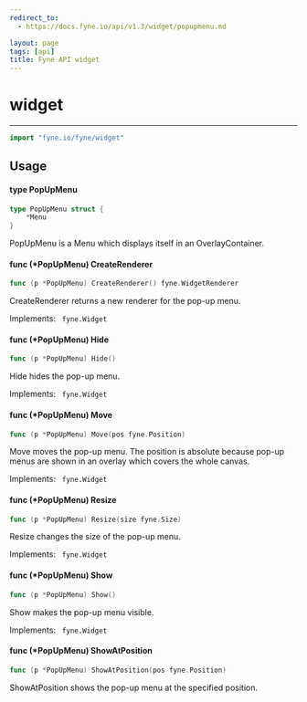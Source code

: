 ```yaml
---
redirect_to:
  - https://docs.fyne.io/api/v1.3/widget/popupmenu.md

layout: page
tags: [api]
title: Fyne API widget
---
```



# widget
---
```go
import "fyne.io/fyne/widget"
```

## Usage

#### type PopUpMenu

```go
type PopUpMenu struct {
	*Menu
}
```

PopUpMenu is a Menu which displays itself in an OverlayContainer.

#### func (*PopUpMenu) CreateRenderer

```go
func (p *PopUpMenu) CreateRenderer() fyne.WidgetRenderer
```
CreateRenderer returns a new renderer for the pop-up menu.

<div class="implements">Implements: <code> fyne.Widget</code></div>

#### func (*PopUpMenu) Hide

```go
func (p *PopUpMenu) Hide()
```
Hide hides the pop-up menu.

<div class="implements">Implements: <code> fyne.Widget</code></div>

#### func (*PopUpMenu) Move

```go
func (p *PopUpMenu) Move(pos fyne.Position)
```
Move moves the pop-up menu. The position is absolute because pop-up menus are shown in an overlay which covers the whole canvas.

<div class="implements">Implements: <code> fyne.Widget</code></div>

#### func (*PopUpMenu) Resize

```go
func (p *PopUpMenu) Resize(size fyne.Size)
```
Resize changes the size of the pop-up menu.

<div class="implements">Implements: <code> fyne.Widget</code></div>

#### func (*PopUpMenu) Show

```go
func (p *PopUpMenu) Show()
```
Show makes the pop-up menu visible.

<div class="implements">Implements: <code> fyne.Widget</code></div>

#### func (*PopUpMenu) ShowAtPosition

```go
func (p *PopUpMenu) ShowAtPosition(pos fyne.Position)
```
ShowAtPosition shows the pop-up menu at the specified position.
